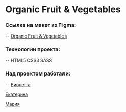 # Organic Fruit & Vegetables

### Ссылка на макет из Figma:
--
[Organic Fruit & Vegetables](https://www.figma.com/file/YasVj3iKyhlHfL5pob9Pbo/organic-food-%2B-(Copy)?t=ziVN0v2mBLHddWVp-0)

### Технологии проекта:
--
HTML5  CSS3 SASS

### Над проектом работали:
--
[Виолетта](https://github.com/traviare)

[Екатерина](https://github.com/olfeeka)

[Мария](https://github.com/strelnkv)
